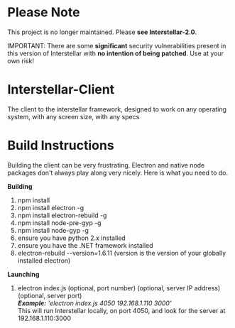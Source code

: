 # Please Note
This project is no longer maintained.  Please **see Interstellar-2.0**.

IMPORTANT:
There are some **significant** security vulnerabilities present in this version of Interstellar with **no intention of being patched**.  Use at your own risk!

# Interstellar-Client
The client to the interstellar framework, designed to work on any operating system, with any screen size, with any specs

# Build Instructions
Building the client can be very frustrating.  Electron and native node packages don't always play along very nicely.  Here is what you need to do.

<b>Building</b>

1) npm install
2) npm install electron -g
3) npm install electron-rebuild -g
4) npm install node-pre-gyp -g
5) npm install node-gyp -g
6) ensure you have python 2.x installed
7) ensure you have the .NET framework installed
8) electron-rebuild --version=1.6.11 (version is the version of your globally installed electron)

<b>Launching</b>

1) electron index.js (optional, port number) (optional, server IP address) (optional, server port)
<br /><i><b>Example:</b> 'electron index.js 4050 192.168.1.110 3000'</i>
<br />This will run Interstellar locally, on port 4050, and look for the server at 192.168.1.110:3000
